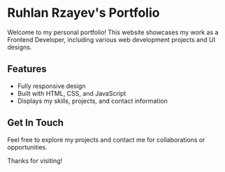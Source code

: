 # Ruhlan Rzayev's Portfolio

Welcome to my personal portfolio! This website showcases my work as a Frontend Developer, including various web development projects and UI designs.

## Features
- Fully responsive design
- Built with HTML, CSS, and JavaScript
- Displays my skills, projects, and contact information

## Get In Touch
Feel free to explore my projects and contact me for collaborations or opportunities.

Thanks for visiting!
